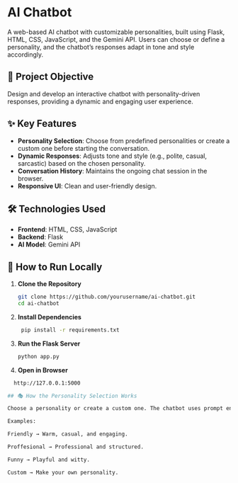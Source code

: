 # AI Chatbot

A web-based AI chatbot with customizable personalities, built using Flask, HTML, CSS, JavaScript, and the Gemini API. Users can choose or define a personality, and the chatbot’s responses adapt in tone and style accordingly.

## 📌 Project Objective
Design and develop an interactive chatbot with personality-driven responses, providing a dynamic and engaging user experience.

## ✨ Key Features
- **Personality Selection**: Choose from predefined personalities or create a custom one before starting the conversation.
- **Dynamic Responses**: Adjusts tone and style (e.g., polite, casual, sarcastic) based on the chosen personality.
- **Conversation History**: Maintains the ongoing chat session in the browser.
- **Responsive UI**: Clean and user-friendly design.

## 🛠 Technologies Used
- **Frontend**: HTML, CSS, JavaScript
- **Backend**: Flask
- **AI Model**: Gemini API

## 🚀 How to Run Locally
1. **Clone the Repository**
   ```bash
   git clone https://github.com/yourusername/ai-chatbot.git
   cd ai-chatbot

2. **Install Dependencies**
   ```bash
    pip install -r requirements.txt

3.  **Run the Flask Server**
    ```bash
    python app.py

4.  **Open in Browser**
 ```bash
   http://127.0.0.1:5000

## 🎭 How the Personality Selection Works

Choose a personality or create a custom one. The chatbot uses prompt engineering with the Gemini API to match the tone and style.

Examples:

Friendly → Warm, casual, and engaging.

Proffesional → Professional and structured.

Funny → Playful and witty.

Custom → Make your own personality.

